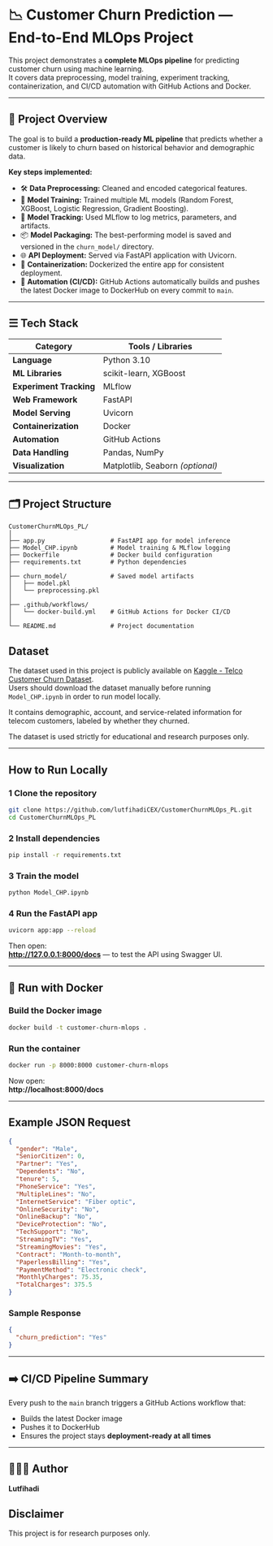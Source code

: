 #  📉 Customer Churn Prediction — End-to-End MLOps Project

This project demonstrates a **complete MLOps pipeline** for predicting customer churn using machine learning.  
It covers data preprocessing, model training, experiment tracking, containerization, and CI/CD automation with GitHub Actions and Docker.

---

##  🔎 Project Overview

The goal is to build a **production-ready ML pipeline** that predicts whether a customer is likely to churn based on historical behavior and demographic data.

**Key steps implemented:**
- 🛠️ **Data Preprocessing:** Cleaned and encoded categorical features.  
- 🤖 **Model Training:** Trained multiple ML models (Random Forest, XGBoost, Logistic Regression, Gradient Boosting).  
- 🧾 **Model Tracking:** Used MLflow to log metrics, parameters, and artifacts.  
- 📦 **Model Packaging:** The best-performing model is saved and versioned in the `churn_model/` directory.  
- 🌐 **API Deployment:** Served via FastAPI application with Uvicorn.  
- 🐳 **Containerization:** Dockerized the entire app for consistent deployment.  
- 🔄 **Automation (CI/CD):** GitHub Actions automatically builds and pushes the latest Docker image to DockerHub on every commit to `main`.

---

## ☰ Tech Stack

| **Category**          | **Tools / Libraries**                     |
|------------------------|------------------------------------------|
| **Language**           | Python 3.10                              |
| **ML Libraries**       | scikit-learn, XGBoost                    |
| **Experiment Tracking**| MLflow                                   |
| **Web Framework**      | FastAPI                                  |
| **Model Serving**      | Uvicorn                                  |
| **Containerization**   | Docker                                   |
| **Automation**         | GitHub Actions                           |
| **Data Handling**      | Pandas, NumPy                            |
| **Visualization**      | Matplotlib, Seaborn *(optional)*         |

---

## 🗂️ Project Structure

```
CustomerChurnMLOps_PL/
│
├── app.py                  # FastAPI app for model inference
├── Model_CHP.ipynb         # Model training & MLflow logging
├── Dockerfile              # Docker build configuration
├── requirements.txt        # Python dependencies
│
├── churn_model/            # Saved model artifacts
│   ├── model.pkl
│   └── preprocessing.pkl
│
├── .github/workflows/
│   └── docker-build.yml    # GitHub Actions for Docker CI/CD
│
└── README.md               # Project documentation
```

## Dataset
The dataset used in this project is publicly available on [Kaggle - Telco Customer Churn Dataset](https://www.kaggle.com/blastchar/telco-customer-churn).  
Users should download the dataset manually before running `Model_CHP.ipynb` in order to run model locally.

It contains demographic, account, and service-related information for telecom customers, labeled by whether they churned.

The dataset is used strictly for educational and research purposes only.

---

##  How to Run Locally

### 1 Clone the repository
```bash
git clone https://github.com/lutfihadiCEX/CustomerChurnMLOps_PL.git
cd CustomerChurnMLOps_PL
```

### 2 Install dependencies
```bash
pip install -r requirements.txt
```

### 3 Train the model
```bash
python Model_CHP.ipynb
```

### 4 Run the FastAPI app
```bash
uvicorn app:app --reload
```

Then open:  
 **http://127.0.0.1:8000/docs** — to test the API using Swagger UI.

---

## 🐳 Run with Docker

### Build the Docker image
```bash
docker build -t customer-churn-mlops .
```

### Run the container
```bash
docker run -p 8000:8000 customer-churn-mlops
```

Now open:  
**http://localhost:8000/docs**

---

##  Example JSON Request

```json
{
  "gender": "Male",
  "SeniorCitizen": 0,
  "Partner": "Yes",
  "Dependents": "No",
  "tenure": 5,
  "PhoneService": "Yes",
  "MultipleLines": "No",
  "InternetService": "Fiber optic",
  "OnlineSecurity": "No",
  "OnlineBackup": "No",
  "DeviceProtection": "No",
  "TechSupport": "No",
  "StreamingTV": "Yes",
  "StreamingMovies": "Yes",
  "Contract": "Month-to-month",
  "PaperlessBilling": "Yes",
  "PaymentMethod": "Electronic check",
  "MonthlyCharges": 75.35,
  "TotalCharges": 375.5
}

```

### Sample Response
```json
{
  "churn_prediction": "Yes"
}
```

---

## ➡️ CI/CD Pipeline Summary

Every push to the `main` branch triggers a GitHub Actions workflow that:
- Builds the latest Docker image  
- Pushes it to DockerHub  
- Ensures the project stays **deployment-ready at all times**

---

## 👨🏻‍💻 Author

**Lutfihadi**  

## Disclaimer
This project is for research purposes only. 


